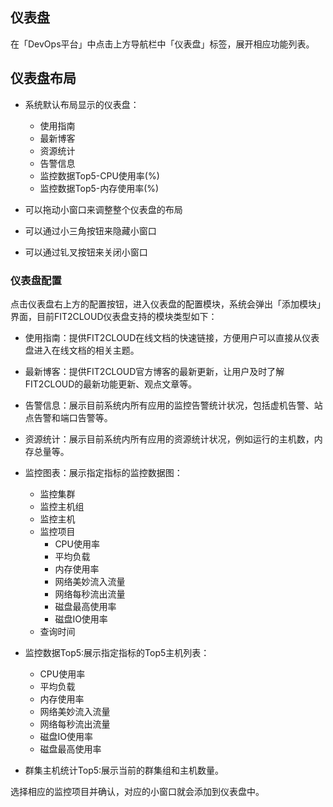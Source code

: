 ## 仪表盘

在「DevOps平台」中点击上方导航栏中「仪表盘」标签，展开相应功能列表。

## 仪表盘布局

* 系统默认布局显示的仪表盘：
  * 使用指南
  * 最新博客
  * 资源统计
  * 告警信息
  * 监控数据Top5-CPU使用率(%)
  * 监控数据Top5-内存使用率(%)
 
* 可以拖动小窗口来调整整个仪表盘的布局

* 可以通过小三角按钮来隐藏小窗口
* 可以通过钆叉按钮来关闭小窗口

### 仪表盘配置

点击仪表盘右上方的配置按钮，进入仪表盘的配置模块，系统会弹出「添加模块」界面，目前FIT2CLOUD仪表盘支持的模块类型如下：

* 使用指南：提供FIT2CLOUD在线文档的快速链接，方便用户可以直接从仪表盘进入在线文档的相关主题。
* 最新博客：提供FIT2CLOUD官方博客的最新更新，让用户及时了解FIT2CLOUD的最新功能更新、观点文章等。
* 告警信息：展示目前系统内所有应用的监控告警统计状况，包括虚机告警、站点告警和端口告警等。
* 资源统计：展示目前系统内所有应用的资源统计状况，例如运行的主机数，内存总量等。
* 监控图表：展示指定指标的监控数据图：
    *  监控集群
    *  监控主机组
    *  监控主机
    *  监控项目
        * CPU使用率
        * 平均负载
        * 内存使用率
        * 网络美妙流入流量
        * 网络每秒流出流量
        * 磁盘最高使用率
        * 磁盘IO使用率
    * 查询时间 
* 监控数据Top5:展示指定指标的Top5主机列表：

    * CPU使用率
    * 平均负载
    * 内存使用率
    * 网络美妙流入流量
    * 网络每秒流出流量
    * 磁盘IO使用率
    * 磁盘最高使用率
* 群集主机统计Top5:展示当前的群集组和主机数量。

选择相应的监控项目并确认，对应的小窗口就会添加到仪表盘中。